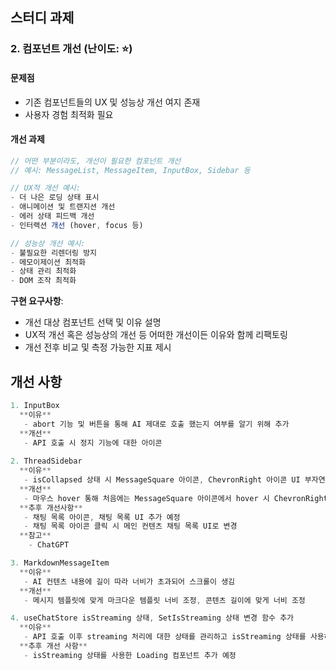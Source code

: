 ## 스터디 과제

### 2. 컴포넌트 개선 (난이도: ⭐)

#### 문제점

- 기존 컴포넌트들의 UX 및 성능상 개선 여지 존재
- 사용자 경험 최적화 필요

#### 개선 과제

```typescript
// 어떤 부분이라도, 개선이 필요한 컴포넌트 개선
// 예시: MessageList, MessageItem, InputBox, Sidebar 등

// UX적 개선 예시:
- 더 나은 로딩 상태 표시
- 애니메이션 및 트랜지션 개선
- 에러 상태 피드백 개선
- 인터랙션 개선 (hover, focus 등)

// 성능상 개선 예시:
- 불필요한 리렌더링 방지
- 메모이제이션 최적화
- 상태 관리 최적화
- DOM 조작 최적화
```

**구현 요구사항**:

- 개선 대상 컴포넌트 선택 및 이유 설명
- UX적 개선 혹은 성능상의 개선 등 어떠한 개선이든 이유와 함께 리팩토링
- 개선 전후 비교 및 측정 가능한 지표 제시

## 개선 사항

```typescript
1. InputBox
  **이유**
   - abort 기능 및 버튼을 통해 AI 제대로 호출 했는지 여부를 알기 위해 추가
  **개선**
   - API 호출 시 정지 기능에 대한 아이콘
  
2. ThreadSidebar
  **이유**
   - isCollapsed 상태 시 MessageSquare 아이콘, ChevronRight 아이콘 UI 부자연스럽게 변경
  **개선**
   - 마우스 hover 통해 처음에는 MessageSquare 아이콘에서 hover 시 ChevronRight 아이콘으로 변경
  **추후 개선사항**
   - 채팅 목록 아이콘, 채팅 목록 UI 추가 예정
   - 채팅 목록 아이콘 클릭 시 메인 컨텐츠 채팅 목록 UI로 변경 
  **참고**
    - ChatGPT

3. MarkdownMessageItem
  **이유**
   - AI 컨텐츠 내용에 길이 따라 너비가 초과되어 스크롤이 생김
  **개선**
   - 메시지 템플릿에 맞게 마크다운 템플릿 너비 조정, 콘텐츠 길이에 맞게 너비 조정

4. useChatStore isStreaming 상태, SetIsStreaming 상태 변경 함수 추가
  **이유**
   - API 호출 이후 streaming 처리에 대한 상태를 관리하고 isStreaming 상태를 사용하여 세밀한 컴포넌트 조작을 위해
  **추후 개선 사항**
   - isStreaming 상태를 사용한 Loading 컴포넌트 추가 예정 

```
